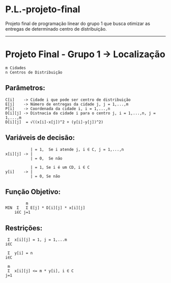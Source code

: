 # P.L.-projeto-final
Projeto final de programação linear do grupo 1 que busca otimizar as entregas de determinado centro de distribuição.

---
 # Projeto Final - Grupo 1 -> Localização

    m Cidades
    n Centros de Distribuição


## Parâmetros:

	C[i] 	-> Cidade i que pode ser centro de distribuição
	E[j] 	-> Número de entregas da cidade j, j = 1,...,m
	P[i] 	-> Coordenada da cidade i, i = 1,...,n
	D[i][j] -> Distnacia da cidade i para o centro j, i = 1,...,n, j = 1,...,m
	D[i][j]  = √((x[i]-x[j])^2 + (y[i]-y[j])^2)


## Variáveis de decisão:
			   | = 1,  Se i atende j, i ∈ C, j = 1,...,n
	x[i][j] -> |
			   | = 0,  Se não

			   | = 1, Se i é um CD, i ∈ C
	y[i]	-> |
			   | = 0, Se não
			   
## Função Objetivo:
			 m
    MIN	 Σ   Σ E[j] * D[i][j] * x[i][j]
	   	i∈C j=1
   
## Restrições:

	 Σ  x[i][j] = 1, j = 1,...m
    i∈C

	 Σ  y[i] = n
    i∈C

     m
	 Σ  x[i][j] <= m * y[i], i ∈ C
    j=1

